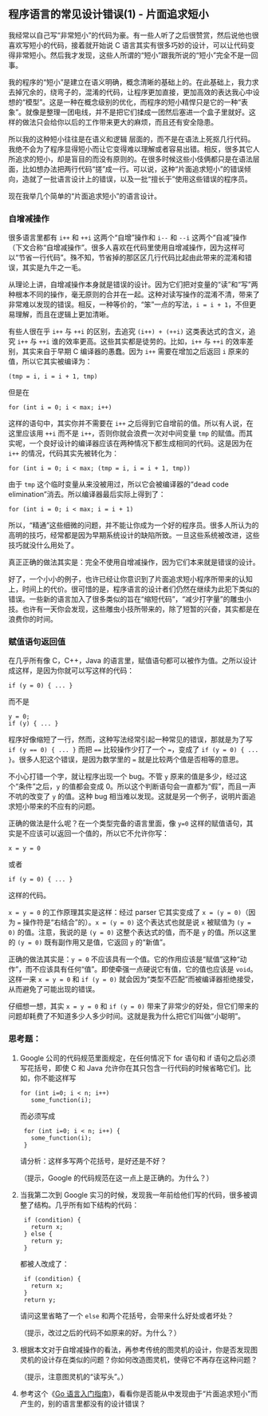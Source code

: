 <div class="inner">
<h2>程序语言的常见设计错误(1) - 片面追求短小</h2>
<p>我经常以自己写“非常短小”的代码为豪。有一些人听了之后很赞赏，然后说他也很喜欢写短小的代码，接着就开始说 C 语言其实有很多巧妙的设计，可以让代码变得非常短小。然后我才发现，这些人所谓的“短小”跟我所说的“短小”完全不是一回事。</p>
<p>我的程序的“短小”是建立在语义明确，概念清晰的基础上的。在此基础上，我力求去掉冗余的，绕弯子的，混淆的代码，让程序更加直接，更加高效的表达我心中设想的“模型”。这是一种在概念级别的优化，而程序的短小精悍只是它的一种“表象”。就像是整理一团电线，并不是把它们揉成一团然后塞进一个盒子里就好。这样的做法只会给你以后的工作带来更大的麻烦，而且还有安全隐患。</p>
<p>所以我的这种短小往往是在语义和逻辑 层面的，而不是在语法上死抠几行代码。我绝不会为了程序显得短小而让它变得难以理解或者容易出错。相反，很多其它人所追求的短小，却是盲目的而没有原则的。在很多时候这些小伎俩都只是在语法层面，比如想办法把两行代码“搓”成一行。可以说，这种“片面追求短小”的错误倾向，造就了一批语言设计上的错误，以及一批“擅长于”使用这些错误的程序员。</p>
<p>现在我举几个简单的“片面追求短小”的语言设计。</p>
<h3 id="自增减操作">自增减操作</h3>
<p>很多语言里都有 <code class="language-plaintext highlighter-rouge">i++</code> 和 <code class="language-plaintext highlighter-rouge">++i</code> 这两个“自增”操作和 <code class="language-plaintext highlighter-rouge">i--</code> 和 <code class="language-plaintext highlighter-rouge">--i</code> 这两个“自减”操作（下文合称“自增减操作”。很多人喜欢在代码里使用自增减操作，因为这样可以“节省一行代码”。殊不知，节省掉的那区区几行代码比起由此带来的混淆和错误，其实是九牛之一毛。</p>
<p>从理论上讲，自增减操作本身就是错误的设计。因为它们把对变量的“读”和“写”两种根本不同的操作，毫无原则的合并在一起。这种对读写操作的混淆不清，带来了非常难以发现的错误。相反，一种等价的，“笨”一点的写法，<code class="language-plaintext highlighter-rouge">i = i + 1</code>，不但更易理解，而且在逻辑上更加清晰。</p>
<p>有些人很在乎 <code class="language-plaintext highlighter-rouge">i++</code> 与 <code class="language-plaintext highlighter-rouge">++i</code> 的区别，去追究 <code class="language-plaintext highlighter-rouge">(i++) + (++i)</code> 这类表达式的含义，追究 <code class="language-plaintext highlighter-rouge">i++</code> 与 <code class="language-plaintext highlighter-rouge">++i</code> 谁的效率更高。这些其实都是徒劳的。比如，<code class="language-plaintext highlighter-rouge">i++</code> 与 <code class="language-plaintext highlighter-rouge">++i</code> 的效率差别，其实来自于早期 C 编译器的愚蠢。因为 <code class="language-plaintext highlighter-rouge">i++</code> 需要在增加之后返回 <code class="language-plaintext highlighter-rouge">i</code> 原来的值，所以它其实被编译为：</p>
<div class="language-plaintext highlighter-rouge"><div class="highlight"><pre class="highlight"><code>(tmp = i, i = i + 1, tmp)
</code></pre></div></div>
<p>但是在</p>
<div class="language-plaintext highlighter-rouge"><div class="highlight"><pre class="highlight"><code>for (int i = 0; i &lt; max; i++)
</code></pre></div></div>
<p>这样的语句中，其实你并不需要在 <code class="language-plaintext highlighter-rouge">i++</code> 之后得到它自增前的值。所以有人说，在这里应该用 <code class="language-plaintext highlighter-rouge">++i</code> 而不是 <code class="language-plaintext highlighter-rouge">i++</code>，否则你就会浪费一次对中间变量 <code class="language-plaintext highlighter-rouge">tmp</code> 的赋值。而其实呢，一个良好设计的编译器应该在两种情况下都生成相同的代码。这是因为在 <code class="language-plaintext highlighter-rouge">i++</code> 的情况，代码其实先被转化为：</p>
<div class="language-plaintext highlighter-rouge"><div class="highlight"><pre class="highlight"><code>for (int i = 0; i &lt; max; (tmp = i, i = i + 1, tmp))
</code></pre></div></div>
<p>由于 <code class="language-plaintext highlighter-rouge">tmp</code> 这个临时变量从来没被用过，所以它会被编译器的“dead code elimination”消去。所以编译器最后实际上得到了：</p>
<div class="language-plaintext highlighter-rouge"><div class="highlight"><pre class="highlight"><code>for (int i = 0; i &lt; max; i = i + 1)
</code></pre></div></div>
<p>所以，“精通”这些细微的问题，并不能让你成为一个好的程序员。很多人所认为的高明的技巧，经常都是因为早期系统设计的缺陷所致。一旦这些系统被改进，这些技巧就没什么用处了。</p>
<p>真正正确的做法其实是：完全不使用自增减操作，因为它们本来就是错误的设计。</p>
<p>好了，一个小小的例子，也许已经让你意识到了片面追求短小程序所带来的认知上，时间上的代价。很可惜的是，程序语言的设计者们仍然在继续为此犯下类似的错误。一些新的语言加入了很多类似的旨在“缩短代码”，“减少打字量”的雕虫小技。也许有一天你会发现，这些雕虫小技所带来的，除了短暂的兴奋，其实都是在浪费你的时间。</p>
<h3 id="赋值语句返回值">赋值语句返回值</h3>
<p>在几乎所有像 C，C++，Java 的语言里，赋值语句都可以被作为值。之所以设计成这样，是因为你就可以写这样的代码：</p>
<div class="language-plaintext highlighter-rouge"><div class="highlight"><pre class="highlight"><code>if (y = 0) { ... }
</code></pre></div></div>
<p>而不是</p>
<div class="language-plaintext highlighter-rouge"><div class="highlight"><pre class="highlight"><code>y = 0;
if (y) { ... }
</code></pre></div></div>
<p>程序好像缩短了一行，然而，这种写法经常引起一种常见的错误，那就是为了写 <code class="language-plaintext highlighter-rouge">if (y == 0) { ... }</code> 而把 <code class="language-plaintext highlighter-rouge">==</code> 比较操作少打了一个 <code class="language-plaintext highlighter-rouge">=</code>，变成了 <code class="language-plaintext highlighter-rouge">if (y = 0) { ... }</code>。很多人犯这个错误，是因为数学里的 <code class="language-plaintext highlighter-rouge">=</code> 就是比较两个值是否相等的意思。</p>
<p>不小心打错一个字，就让程序出现一个 bug。不管 <code class="language-plaintext highlighter-rouge">y</code> 原来的值是多少，经过这个“条件”之后，<code class="language-plaintext highlighter-rouge">y</code> 的值都会变成 0。所以这个判断语句会一直都为“假”，而且一声不吭的改变了 <code class="language-plaintext highlighter-rouge">y</code> 的值。这种 bug 相当难以发现。这就是另一个例子，说明片面追求短小带来的不应有的问题。</p>
<p>正确的做法是什么呢？在一个类型完备的语言里面，像 <code class="language-plaintext highlighter-rouge">y=0</code> 这样的赋值语句，其实是不应该可以返回一个值的，所以它不允许你写：</p>
<div class="language-plaintext highlighter-rouge"><div class="highlight"><pre class="highlight"><code>x = y = 0
</code></pre></div></div>
<p>或者</p>
<div class="language-plaintext highlighter-rouge"><div class="highlight"><pre class="highlight"><code>if (y = 0) { ... }
</code></pre></div></div>
<p>这样的代码。</p>
<p><code class="language-plaintext highlighter-rouge">x = y = 0</code> 的工作原理其实是这样：经过 parser 它其实变成了 <code class="language-plaintext highlighter-rouge">x = (y = 0)</code>（因为 <code class="language-plaintext highlighter-rouge">=</code> 操作符是“右结合”的）。<code class="language-plaintext highlighter-rouge">x = (y = 0)</code> 这个表达式也就是说 <code class="language-plaintext highlighter-rouge">x</code> 被赋值为 <code class="language-plaintext highlighter-rouge">(y = 0)</code> 的值。注意，我说的是 <code class="language-plaintext highlighter-rouge">(y = 0)</code> 这整个表达式的值，而不是 <code class="language-plaintext highlighter-rouge">y</code> 的值。所以这里的 <code class="language-plaintext highlighter-rouge">(y = 0)</code> 既有副作用又是值，它返回 <code class="language-plaintext highlighter-rouge">y</code> 的“新值”。</p>
<p>正确的做法其实是：<code class="language-plaintext highlighter-rouge">y = 0</code> 不应该具有一个值。它的作用应该是“赋值”这种“动作”，而不应该具有任何“值”。即使牵强一点硬说它有值，它的值也应该是 <code class="language-plaintext highlighter-rouge">void</code>。这样一来 <code class="language-plaintext highlighter-rouge">x = y = 0</code> 和 <code class="language-plaintext highlighter-rouge">if (y = 0)</code> 就会因为“类型不匹配”而被编译器拒绝接受，从而避免了可能出现的错误。</p>
<p>仔细想一想，其实 <code class="language-plaintext highlighter-rouge">x = y = 0</code> 和 <code class="language-plaintext highlighter-rouge">if (y = 0)</code> 带来了非常少的好处，但它们带来的问题却耗费了不知道多少人多少时间。这就是我为什么把它们叫做“小聪明”。</p>
<h3 id="思考题">思考题：</h3>
<ol>
<li>
<p>Google 公司的代码规范里面规定，在任何情况下 for 语句和 if 语句之后必须写花括号，即使 C 和 Java 允许你在其只包含一行代码的时候省略它们。比如，你不能这样写</p>
<div class="language-plaintext highlighter-rouge"><div class="highlight"><pre class="highlight"><code>for (int i=0; i &lt; n; i++)
   some_function(i);
</code></pre></div>    </div>
<p>而必须写成</p>
<div class="language-plaintext highlighter-rouge"><div class="highlight"><pre class="highlight"><code> for (int i=0; i &lt; n; i++) {
   some_function(i);
 }
</code></pre></div>    </div>
<p>请分析：这样多写两个花括号，是好还是不好？</p>
<p>（提示，Google 的代码规范在这一点上是正确的。为什么？）</p>
</li>
<li>
<p>当我第二次到 Google 实习的时候，发现我一年前给他们写的代码，很多被调整了结构。几乎所有如下结构的代码：</p>
<div class="language-plaintext highlighter-rouge"><div class="highlight"><pre class="highlight"><code> if (condition) {
   return x;
 } else {
   return y;
 }
</code></pre></div>    </div>
<p>都被人改成了：</p>
<div class="language-plaintext highlighter-rouge"><div class="highlight"><pre class="highlight"><code> if (condition) {
   return x;
 }
 return y;
</code></pre></div>    </div>
<p>请问这里省略了一个 <code class="language-plaintext highlighter-rouge">else</code> 和两个花括号，会带来什么好处或者坏处？</p>
<p>（提示，改过之后的代码不如原来的好。为什么？）</p>
</li>
<li>
<p>根据本文对于自增减操作的看法，再参考传统的图灵机的设计，你是否发现图灵机的设计存在类似的问题？你如何改造图灵机，使得它不再存在这种问题？</p>
<p>（提示，注意图灵机的“读写头”。）</p>
</li>
<li>
<p>参考这个《<a href="http://tour.golang.org">Go 语言入门指南</a>》，看看你是否能从中发现由于“片面追求短小”而产生的，别的语言里都没有的设计错误？</p>
</li>
</ol>
</div>
<!--
<div class="ad-banner" style="margin-top: 5px">
<script async src="//pagead2.googlesyndication.com/pagead/js/adsbygoogle.js"></script>
<ins class="adsbygoogle"
                    style="display:inline-block;width:100%;height:90px"
                    data-ad-client="ca-pub-1331524016319584"
                    data-ad-slot="6657867155"></ins>
<script>(adsbygoogle = window.adsbygoogle || []).push({});</script>
</div>
<script data-ad-client="ca-pub-1331524016319584" async
            src="https://pagead2.googlesyndication.com/pagead/js/adsbygoogle.js">
</script>
        -->
    